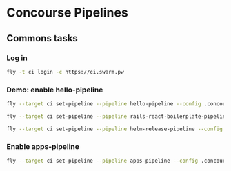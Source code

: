 # Concourse Pipelines

## Commons tasks

### Log in

```sh
fly -t ci login -c https://ci.swarm.pw
```

### Demo: enable hello-pipeline

```sh
fly --target ci set-pipeline --pipeline hello-pipeline --config .concourse/hello-pipeline.yml
```

```sh
fly --target ci set-pipeline --pipeline rails-react-boilerplate-pipeline --config .concourse/rails-react-boilerplate.yml --load-vars-from .concourse/secrets/rails-react-boilerplate.yml
```

```sh
fly --target ci set-pipeline --pipeline helm-release-pipeline --config .concourse/helm-release.yml --load-vars-from .concourse/secrets/helm-release.yml
```

### Enable apps-pipeline

```sh
fly --target ci set-pipeline --pipeline apps-pipeline --config .concourse/apps-pipeline.yml --load-vars-from .concourse/secrets/apps-secrets.yml
```
